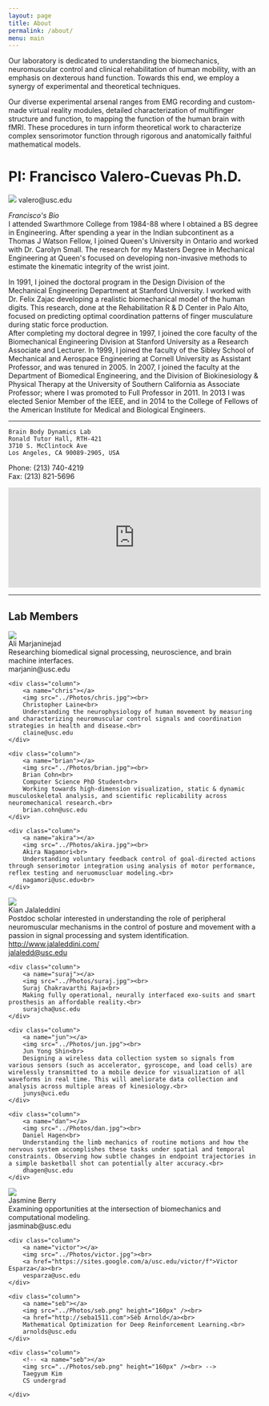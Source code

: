 ```yaml
---
layout: page
title: About
permalink: /about/
menu: main
---
```



Our laboratory is dedicated to understanding the biomechanics, neuromuscular control and clinical rehabilitation of human mobility, with an emphasis on dexterous hand function. Towards this end, we employ a synergy of experimental and theoretical techniques.

Our diverse experimental arsenal ranges from EMG recording and custom-made virtual reality modules, detailed characterization of multifinger structure and function, to mapping the function of the human brain with fMRI. These procedures in turn inform theoretical work to characterize complex sensorimotor function through rigorous and anatomically faithful mathematical models.

<a name="Francisco"></a>
# PI: Francisco Valero-Cuevas Ph.D.
<img src="../Photos/francisco.jpg">  
valero@usc.edu

*Francisco's Bio*  
I attended Swarthmore College from 1984-88 where I obtained a BS degree in Engineering. After spending a year in the Indian subcontinent as a Thomas J Watson Fellow, I joined Queen's University in Ontario and worked with Dr. Carolyn Small. The research for my Masters Degree in Mechanical Engineering at Queen's focused on developing non-invasive methods to estimate the kinematic integrity of the wrist joint.

In 1991, I joined the doctoral program in the Design Division of the Mechanical Engineering Department at Stanford University. I worked with Dr. Felix Zajac developing a realistic biomechanical model of the human digits. This research, done at the Rehabilitation R & D Center in Palo Alto, focused on predicting optimal coordination patterns of finger musculature during static force production.  
After completing my doctoral degree in 1997, I joined the core faculty of the Biomechanical Engineering Division at Stanford University as a Research Associate and Lecturer. In 1999, I joined the faculty of the Sibley School of Mechanical and Aerospace Engineering at Cornell University as Assistant Professor, and was tenured in 2005. In 2007, I joined the faculty at the Department of Biomedical Engineering, and the Division of Biokinesiology & Physical Therapy at the University of Southern California as Associate Professor; where I was promoted to Full Professor in 2011. In 2013 I was elected Senior Member of the IEEE, and in 2014 to the College of Fellows of the American Institute for Medical and Biological Engineers.  

-------------------------------------------  


```
Brain Body Dynamics Lab  
Ronald Tutor Hall, RTH-421  
3710 S. McClintock Ave  
Los Angeles, CA 90089-2905, USA 
```

Phone: (213) 740-4219  
Fax: (213) 821-5696

<iframe src="https://www.google.com/maps/embed?pb=!1m18!1m12!1m3!1d3306.924975500565!2d-118.29214788478588!3d34.02013668061464!2m3!1f0!2f0!3f0!3m2!1i1024!2i768!4f13.1!3m3!1m2!1s0x80c2c7fc9ad4d9bd%3A0x7f0dfd17fcb6ec29!2s3710+McClintock+Ave%2C+Los+Angeles%2C+CA+90089!5e0!3m2!1sen!2sus!4v1453572044486" width="100%" height="200" frameborder="0" style="border:0" allowfullscreen></iframe>


-------------------------------------------


## Lab Members

<table style="background-color:DarkGray;color:White;">

<div class="parent">
	<div class="column">
		<a name="ali"></a>
		<img src="../Photos/ali.jpg"><br>
		Ali Marjaninejad<br>
		Researching biomedical signal processing, neuroscience, and brain machine interfaces.<br>  		 
		marjanin@usc.edu
	</div>  

	<div class="column">
		<a name="chris"></a>
		<img src="../Photos/chris.jpg"><br>
		Christopher Laine<br>
		Understanding the neurophysiology of human movement by measuring and characterizing neuromuscular control signals and coordination strategies in health and disease.<br>		  
		claine@usc.edu
	</div>  

	<div class="column">
		<a name="brian"></a>
		<img src="../Photos/brian.jpg"><br>
		Brian Cohn<br>
		Computer Science PhD Student<br>
		Working towards high-dimension visualization, static & dynamic musculoskeletal analysis, and scientific replicability across neuromechanical research.<br> 	  
		brian.cohn@usc.edu
	</div>  

	<div class="column">
		<a name="akira"></a>
		<img src="../Photos/akira.jpg"><br>
		Akira Nagamori<br>
		Understanding voluntary feedback control of goal-directed actions through sensorimotor integration using analysis of motor performance, reflex testing and neruomuscluar modeling.<br> 	  
		nagamori@usc.edu<br>
	</div> 
</div>


<div class="parent">
	<div class="column">
		<a name="kian"></a>
		<img src="../Photos/kian1.jpg"><br>
		Kian Jalaleddini<br>
		Postdoc scholar interested in understanding the role of peripheral neuromuscular mechanisms in the control of posture and movement with a passion in signal processing and system identification.<br>   
		<a href="http://www.jalaleddini.com/">http://www.jalaleddini.com/</a><br>
		<a href="mailto:jalaledd@usc.edu" target="_top">jalaledd@usc.edu</a>
	</div>  

	<div class="column">
		<a name="suraj"></a>
		<img src="../Photos/suraj.jpg"><br>
		Suraj Chakravarthi Raja<br>
		Making fully operational, neurally interfaced exo-suits and smart prosthesis an affordable reality.<br>    
		surajcha@usc.edu
	</div>  

	<div class="column">
		<a name="jun"></a>
		<img src="../Photos/jun.jpg"><br>
		Jun Yong Shin<br> 
		Designing a wireless data collection system so signals from various sensors (such as accelerator, gyroscope, and load cells) are wirelessly transmitted to a mobile device for visualization of all waveforms in real time. This will ameliorate data collection and analysis across multiple areas of kinesiology.<br>   
		junys@uci.edu
	</div>  

	<div class="column">
		<a name="dan"></a>
		<img src="../Photos/dan.jpg"><br>
		Daniel Hagen<br> 
		Understanding the limb mechanics of routine motions and how the nervous system accomplishes these tasks under spatial and temporal constraints. Observing how subtle changes in endpoint trajectories in a simple basketball shot can potentially alter accuracy.<br>    
		dhagen@usc.edu
	</div>  
</div>


<div class="parent">
	<div class="column">
		<a name="jasmine"></a>
		<img src="../Photos/jasmine.jpg"><br>
		Jasmine Berry<br>
		Examining opportunities at the intersection of biomechanics and computational modeling.<br>   
		jasminab@usc.edu
	</div>  

	<div class="column">
		<a name="victor"></a>
		<img src="../Photos/victor.jpg"><br>
		<a href="https://sites.google.com/a/usc.edu/victor/f">Victor Esparza</a><br>		  
		vesparza@usc.edu
	</div>  

	<div class="column">
		<a name="seb"></a>
		<img src="../Photos/seb.png" height="160px" /><br>
		<a href="http://seba1511.com">Séb Arnold</a><br>
		Mathematical Optimization for Deep Reinforcement Learning.<br>		
		arnolds@usc.edu
	</div>

	<div class="column">
		<!-- <a name="seb"></a>
		<img src="../Photos/seb.png" height="160px" /><br> -->
		Taegyum Kim
		CS undergrad
		
	</div>
</div>

</table>
